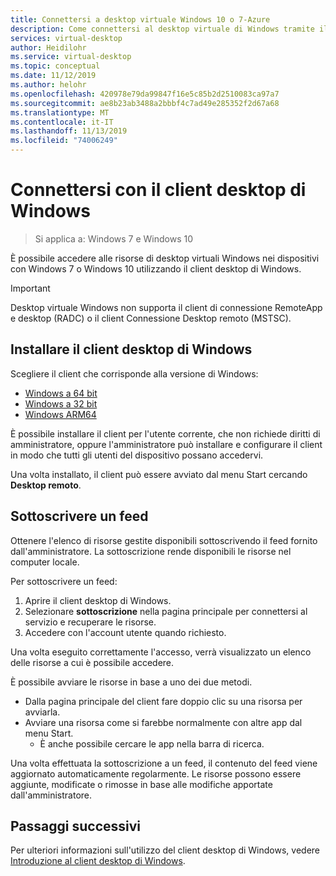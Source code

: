 ```yaml
---
title: Connettersi a desktop virtuale Windows 10 o 7-Azure
description: Come connettersi al desktop virtuale di Windows tramite il client desktop di Windows.
services: virtual-desktop
author: Heidilohr
ms.service: virtual-desktop
ms.topic: conceptual
ms.date: 11/12/2019
ms.author: helohr
ms.openlocfilehash: 420978e79da99847f16e5c85b2d2510083ca97a7
ms.sourcegitcommit: ae8b23ab3488a2bbbf4c7ad49e285352f2d67a68
ms.translationtype: MT
ms.contentlocale: it-IT
ms.lasthandoff: 11/13/2019
ms.locfileid: "74006249"
---
```

# <a name="connect-with-the-windows-desktop-client"></a>Connettersi con il client desktop di Windows

> Si applica a: Windows 7 e Windows 10

È possibile accedere alle risorse di desktop virtuali Windows nei dispositivi con Windows 7 o Windows 10 utilizzando il client desktop di Windows.

> [!IMPORTANT]
> Desktop virtuale Windows non supporta il client di connessione RemoteApp e desktop (RADC) o il client Connessione Desktop remoto (MSTSC).

## <a name="install-the-windows-desktop-client"></a>Installare il client desktop di Windows

Scegliere il client che corrisponde alla versione di Windows:

- [Windows a 64 bit](https://go.microsoft.com/fwlink/?linkid=2068602)
- [Windows a 32 bit](https://go.microsoft.com/fwlink/?linkid=2098960)
- [Windows ARM64](https://go.microsoft.com/fwlink/?linkid=2098961)

È possibile installare il client per l'utente corrente, che non richiede diritti di amministratore, oppure l'amministratore può installare e configurare il client in modo che tutti gli utenti del dispositivo possano accedervi.

Una volta installato, il client può essere avviato dal menu Start cercando **Desktop remoto**.

## <a name="subscribe-to-a-feed"></a>Sottoscrivere un feed

Ottenere l'elenco di risorse gestite disponibili sottoscrivendo il feed fornito dall'amministratore. La sottoscrizione rende disponibili le risorse nel computer locale.

Per sottoscrivere un feed:

1. Aprire il client desktop di Windows.
2. Selezionare **sottoscrizione** nella pagina principale per connettersi al servizio e recuperare le risorse.
3. Accedere con l'account utente quando richiesto.

Una volta eseguito correttamente l'accesso, verrà visualizzato un elenco delle risorse a cui è possibile accedere.

È possibile avviare le risorse in base a uno dei due metodi.

- Dalla pagina principale del client fare doppio clic su una risorsa per avviarla.
- Avviare una risorsa come si farebbe normalmente con altre app dal menu Start.
  - È anche possibile cercare le app nella barra di ricerca.

Una volta effettuata la sottoscrizione a un feed, il contenuto del feed viene aggiornato automaticamente regolarmente. Le risorse possono essere aggiunte, modificate o rimosse in base alle modifiche apportate dall'amministratore.

## <a name="next-steps"></a>Passaggi successivi

Per ulteriori informazioni sull'utilizzo del client desktop di Windows, vedere [Introduzione al client desktop di Windows](https://docs.microsoft.com/windows-server/remote/remote-desktop-services/clients/windowsdesktop).
